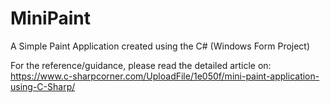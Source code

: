 # MiniPaint

A Simple Paint Application created using the C# (Windows Form Project)


For the reference/guidance, please read the detailed article on: <br/>
https://www.c-sharpcorner.com/UploadFile/1e050f/mini-paint-application-using-C-Sharp/

